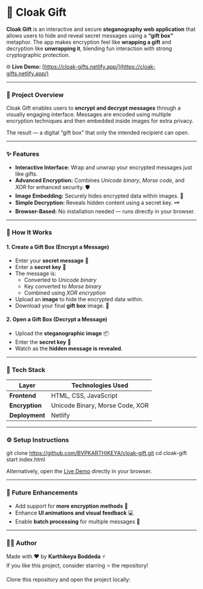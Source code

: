 # 🎁 Cloak Gift

**Cloak Gift** is an interactive and secure **steganography web application** that allows users to hide and reveal secret messages using a **“gift box”** metaphor. The app makes encryption feel like **wrapping a gift** and decryption like **unwrapping it**, blending fun interaction with strong cryptographic protection.

🌐 **Live Demo:** [https://cloak-gifts.netlify.app/](https://cloak-gifts.netlify.app/)

---

### 🚀 Project Overview

Cloak Gift enables users to **encrypt and decrypt messages** through a visually engaging interface. Messages are encoded using multiple encryption techniques and then embedded inside images for extra privacy.

The result — a digital “gift box” that only the intended recipient can open.

---

### ✨ Features

- **Interactive Interface:** Wrap and unwrap your encrypted messages just like gifts.  
- **Advanced Encryption:** Combines *Unicode binary*, *Morse code*, and *XOR* for enhanced security. 🛡️  
- **Image Embedding:** Securely hides encrypted data within images. 🎀  
- **Simple Decryption:** Reveals hidden content using a secret key. 🗝️  
- **Browser-Based:** No installation needed — runs directly in your browser.

---

### 🧠 How It Works

#### 1. Create a Gift Box (Encrypt a Message)
- Enter your **secret message** 🎁  
- Enter a **secret key** 🧾  
- The message is:
  - Converted to *Unicode binary*  
  - Key converted to *Morse binary*  
  - Combined using *XOR encryption*  
- Upload an **image** to hide the encrypted data within.  
- Download your final **gift box** image. 🎉  

#### 2. Open a Gift Box (Decrypt a Message)
- Upload the **steganographic image** 📦  
- Enter the **secret key** 🔑  
- Watch as the **hidden message is revealed**.

---

### 🧩 Tech Stack

| Layer | Technologies Used |
|--------|--------------------|
| **Frontend** | HTML, CSS, JavaScript |
| **Encryption** | Unicode Binary, Morse Code, XOR |
| **Deployment** | Netlify |

---

### ⚙️ Setup Instructions
git clone https://github.com/BVPKARTHIKEYA/cloak-gift.git
cd cloak-gift
start index.html

Alternatively, open the [Live Demo](https://cloak-gifts.netlify.app/) directly in your browser.

---

### 🔮 Future Enhancements

- Add support for **more encryption methods** 🔐  
- Enhance **UI animations and visual feedback** 💻  
- Enable **batch processing** for multiple messages 📑  

---

### 👨‍💻 Author

Made with ❤️ by **Karthikeya Boddeda** ⚡  
If you like this project, consider starring ⭐ the repository!

Clone this repository and open the project locally:


